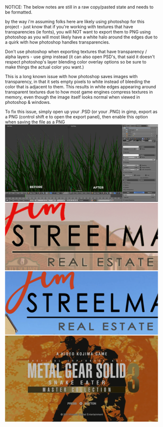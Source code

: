 NOTICE: The below notes are still in a raw copy/pasted state and needs to be formatted.

by the way i'm assuming folks here are likely using photoshop for this project - just know that if you're working with textures that have transparencies (ie fonts), you will NOT want to export them to PNG using photoshop as you will most likely have a white halo around the edges due to a quirk with how photoshop handles transparencies. 

Don't use photoshop when exporting textures that have transparency / alpha layers - use gimp instead (it can also open PSD's, that said it doesn't respect photoshop's layer blending color overlay options so be sure to make things the actual color you want.)

This is a long known issue with how photoshop saves images with transparency, in that it sets empty pixels to white instead of bleeding the color that is adjacent to them. This results in white edges appearing around transparent textures due to how most game engines compress textures in memory, even though the image itself looks normal when viewed in photoshop & windows. 

To fix this issue, simply open up your .PSD (or your .PNG) in gimp, export as a PNG (control shift e to open the export panel), then enable this option when saving the file as a PNG
![](resources/images/aikffgdw.png)
![](resources/images/43pznp3d.png)
![](resources/images/yi4e96om.png)
![](resources/images/c7qfm25v.png)